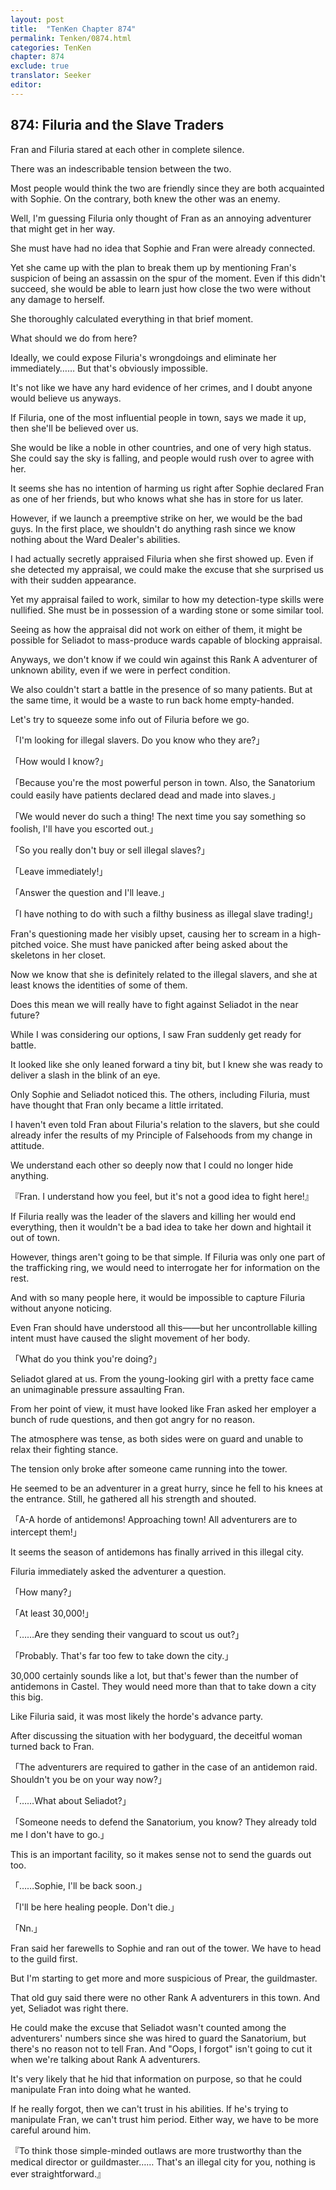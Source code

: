 ```yaml
---
layout: post
title:  "TenKen Chapter 874"
permalink: Tenken/0874.html
categories: TenKen
chapter: 874
exclude: true
translator: Seeker
editor: 
---
```

<h2>874: Filuria and the Slave Traders</h2>

Fran and Filuria stared at each other in complete silence.

There was an indescribable tension between the two.

Most people would think the two are friendly since they are both acquainted with Sophie. On the contrary, both knew the other was an enemy.

Well, I'm guessing Filuria only thought of Fran as an annoying adventurer that might get in her way.

She must have had no idea that Sophie and Fran were already connected.

Yet she came up with the plan to break them up by mentioning Fran's suspicion of being an assassin on the spur of the moment. Even if this didn't succeed, she would be able to learn just how close the two were without any damage to herself.

She thoroughly calculated everything in that brief moment.

What should we do from here?

Ideally, we could expose Filuria's wrongdoings and eliminate her immediately…… But that's obviously impossible.

It's not like we have any hard evidence of her crimes, and I doubt anyone would believe us anyways.

If Filuria, one of the most influential people in town, says we made it up, then she'll be believed over us.

She would be like a noble in other countries, and one of very high status. She could say the sky is falling, and people would rush over to agree with her.

It seems she has no intention of harming us right after Sophie declared Fran as one of her friends, but who knows what she has in store for us later.

However, if we launch a preemptive strike on her, we would be the bad guys. In the first place, we shouldn't do anything rash since we know nothing about the Ward Dealer's abilities.

I had actually secretly appraised Filuria when she first showed up. Even if she detected my appraisal, we could make the excuse that she surprised us with their sudden appearance.

Yet my appraisal failed to work, similar to how my detection-type skills were nullified. She must be in possession of a warding stone or some similar tool.

Seeing as how the appraisal did not work on either of them, it might be possible for Seliadot to mass-produce wards capable of blocking appraisal.

Anyways, we don't know if we could win against this Rank A adventurer of unknown ability, even if we were in perfect condition.

We also couldn't start a battle in the presence of so many patients. But at the same time, it would be a waste to run back home empty-handed.

Let's try to squeeze some info out of Filuria before we go.

「I'm looking for illegal slavers. Do you know who they are?」

「How would I know?」

「Because you're the most powerful person in town. Also, the Sanatorium could easily have patients declared dead and made into slaves.」

「We would never do such a thing! The next time you say something so foolish, I'll have you escorted out.」

「So you really don't buy or sell illegal slaves?」

「Leave immediately!」

「Answer the question and I'll leave.」

「I have nothing to do with such a filthy business as illegal slave trading!」

Fran's questioning made her visibly upset, causing her to scream in a high-pitched voice. She must have panicked after being asked about the skeletons in her closet.

Now we know that she is definitely related to the illegal slavers, and she at least knows the identities of some of them.

Does this mean we will really have to fight against Seliadot in the near future?

While I was considering our options, I saw Fran suddenly get ready for battle.

It looked like she only leaned forward a tiny bit, but I knew she was ready to deliver a slash in the blink of an eye.

Only Sophie and Seliadot noticed this. The others, including Filuria, must have thought that Fran only became a little irritated.

I haven't even told Fran about Filuria's relation to the slavers, but she could already infer the results of my Principle of Falsehoods from my change in attitude.

We understand each other so deeply now that I could no longer hide anything.

『Fran. I understand how you feel, but it's not a good idea to fight here!』

If Filuria really was the leader of the slavers and killing her would end everything, then it wouldn't be a bad idea to take her down and hightail it out of town.

However, things aren't going to be that simple. If Filuria was only one part of the trafficking ring, we would need to interrogate her for information on the rest.

And with so many people here, it would be impossible to capture Filuria without anyone noticing.

Even Fran should have understood all this――but her uncontrollable killing intent must have caused the slight movement of her body.

「What do you think you're doing?」

Seliadot glared at us. From the young-looking girl with a pretty face came an unimaginable pressure assaulting Fran.

From her point of view, it must have looked like Fran asked her employer a bunch of rude questions, and then got angry for no reason.

The atmosphere was tense, as both sides were on guard and unable to relax their fighting stance.

The tension only broke after someone came running into the tower.

He seemed to be an adventurer in a great hurry, since he fell to his knees at the entrance. Still, he gathered all his strength and shouted.

「A-A horde of antidemons! Approaching town! All adventurers are to intercept them!」

It seems the season of antidemons has finally arrived in this illegal city.

Filuria immediately asked the adventurer a question.

「How many?」

「At least 30,000!」

「……Are they sending their vanguard to scout us out?」

「Probably. That's far too few to take down the city.」

30,000 certainly sounds like a lot, but that's fewer than the number of antidemons in Castel. They would need more than that to take down a city this big.

Like Filuria said, it was most likely the horde's advance party.

After discussing the situation with her bodyguard, the deceitful woman turned back to Fran.

「The adventurers are required to gather in the case of an antidemon raid. Shouldn't you be on your way now?」

「……What about Seliadot?」

「Someone needs to defend the Sanatorium, you know? They already told me I don't have to go.」

This is an important facility, so it makes sense not to send the guards out too.

「……Sophie, I'll be back soon.」

「I'll be here healing people. Don't die.」

「Nn.」

Fran said her farewells to Sophie and ran out of the tower. We have to head to the guild first.

But I'm starting to get more and more suspicious of Prear, the guildmaster.

That old guy said there were no other Rank A adventurers in this town. And yet, Seliadot was right there.

He could make the excuse that Seliadot wasn't counted among the adventurers' numbers since she was hired to guard the Sanatorium, but there's no reason not to tell Fran. And "Oops, I forgot" isn't going to cut it when we're talking about Rank A adventurers.

It's very likely that he hid that information on purpose, so that he could manipulate Fran into doing what he wanted.

If he really forgot, then we can't trust in his abilities. If he's trying to manipulate Fran, we can't trust him period. Either way, we have to be more careful around him.

『To think those simple-minded outlaws are more trustworthy than the medical director or guildmaster…… That's an illegal city for you, nothing is ever straightforward.』



